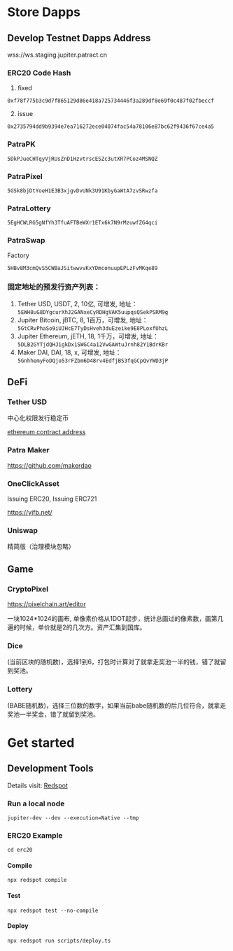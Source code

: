# Store Dapps

## Develop Testnet Dapps Address
wss://ws.staging.jupiter.patract.cn
### ERC20 Code Hash
1. fixed
```
0xf78f775b3c9d7f865129d86e418a725734446f3a289df8e69f0c487f02fbeccf
```
2. issue
```
0x2735794dd9b9394e7ea716272ece04074fac54a78106e87bc62f9436f67ce4a5
```
### PatraPK
```
5DkPJueCHTqyVjRUsZnD1HzvtrscESZc3utXR7PCoz4MSNQZ
```
### PatraPixel
```
5GSk8bjDtYoeH1E3B3xjgvDvUNk3U91KbyGaWtA7zvSRwzfa
```
### PatraLottery
```
5EgHCWLRG5gNfYh3TfuAFTBeWXr1ETx6k7N9rMzuwfZG4qci
```
### PatraSwap
Factory
```
5HBv8M3cmQvS5CWBaJSitwwvvKxYDmconuupEPLzFvMKqe89
```

### 固定地址的预发行资产列表：
1. Tether USD, USDT, 2, 10亿, 可增发,
   地址：`5EWH8uG8DYgcurXhJ2GANxeCyRDHgVAK5uupqsQSekPSRM9g`
1. Jupiter Bitcoin, jBTC, 8, 1百万，可增发,
   地址：`5GtCRvPhaSo9iUJHcE7TyDsHveh3duEzeike9E8PLoxfUhzL`
1. Jupiter Ethereum, jETH, 18, 1千万，可增发,
   地址：`5DLB2GYTjdQHJigkDx1SWGC4a12VwGAWtuJrnh82Y1BdrKBr`
1. Maker DAI, DAI, 18, x, 可增发,
   地址：`5GnhhemyFoDQjo53rFZbm6D48rv4EdfjBS3fqGCpQvYWD3jP`

## DeFi

### Tether USD
中心化权限发行稳定币

[ethereum contract address](https://etherscan.io/address/0xdac17f958d2ee523a2206206994597c13d831ec7)

### Patra Maker

https://github.com/makerdao

### OneClickAsset
Issuing ERC20, Issuing ERC721

https://yjfb.net/

### Uniswap
精简版（治理模块忽略）

## Game

### CryptoPixel
https://pixelchain.art/editor

一块1024*1024的画布, 单像素价格从1DOT起步，统计总画过的像素数，画第几遍的时候，单价就是2的几次方。资产汇集到国库。

### Dice
(当前区块的随机数)，选择1到6，打包时计算对了就拿走奖池一半的钱，错了就留到奖池。

### Lottery
(BABE随机数)，选择三位数的数字，如果当前babe随机数的后几位符合，就拿走奖池一半奖金，错了就留到奖池。

# Get started

## Development Tools
Details visit: [Redspot](https://redspot.patract.io/zh-CN/tutorial/#get-started)

### Run a local node
```
jupiter-dev --dev --execution=Native --tmp
```

### ERC20 Example
```
cd erc20
```

#### Compile
```
npx redspot compile
```

#### Test
```
npx redspot test --no-compile
```

#### Deploy
```
npx redspot run scripts/deploy.ts
```
